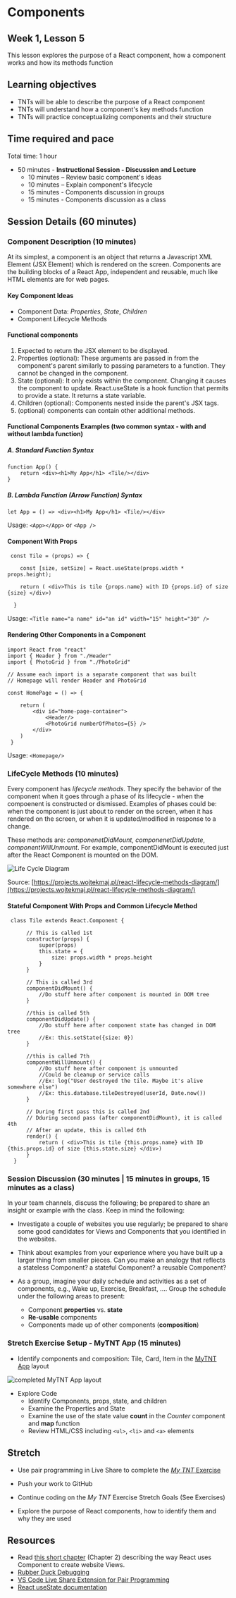 # Components

## Week 1, Lesson 5

This lesson explores the purpose of a React component, how a component works and how its methods function

## Learning objectives

- TNTs will be able to describe the purpose of a React component
- TNTs will understand how a component's key methods function
- TNTs will practice conceptualizing components and their structure

## Time required and pace

Total time: 1 hour

- 50 minutes - **Instructional Session - Discussion and Lecture**
  - 10 minutes – Review basic component's ideas
  - 10 minutes – Explain component's lifecycle
  - 15 minutes - Components discussion in groups
  - 15 minutes - Components discussion as a class

## Session Details (60 minutes)

### Component Description (10 minutes)

At its simplest, a component is an object that returns a Javascript XML Element (JSX Element) which is rendered on the screen. Components are the building blocks of a React App, independent and reusable, much like HTML elements are for web pages.

#### Key Component Ideas

- Component Data: _Properties_, _State_, _Children_
- Component Lifecycle Methods

#### Functional components

1. Expected to return the JSX element to be displayed.
2. Properties (optional): These arguments are passed in from the component's parent similarly to passing parameters to a function. They cannot be changed in the component.
3. State (optional): It only exists within the component. Changing it causes the component to update. React.useState is a hook function that permits to provide a state. It returns a state variable.
4. Children (optional): Components nested inside the parent's JSX tags.
5. (optional) components can contain other additional methods.

#### Functional Components Examples (two common syntax - with and without lambda function)

##### A. Standard Function Syntax

    function App() {
        return <div><h1>My App</h1> <Tile/></div>
    }

##### B. Lambda Function (Arrow Function) Syntax

    let App = () => <div><h1>My App</h1> <Tile/></div>

Usage: `<App></App>` or `<App />`

#### Component With Props

     const Tile = (props) => {

        const [size, setSize] = React.useState(props.width * props.height);

        return ( <div>This is tile {props.name} with ID {props.id} of size {size} </div>)

      }

Usage: `<Title name="a name" id="an id" width="15" height="30" />`

#### Rendering Other Components in a Component

    import React from "react"
    import { Header } from "./Header"
    import { PhotoGrid } from "./PhotoGrid"

    // Assume each import is a separate component that was built
    // Homepage will render Header and PhotoGrid

    const HomePage = () => {

        return (
            <div id="home-page-container">
                <Header/>
                <PhotoGrid numberOfPhotos={5} />
            </div>
        )
     }

Usage: `<Homepage/>`

### LifeCycle Methods (10 minutes)

Every component has _lifecycle methods_. They specify the behavior of the component when it goes through a phase of its lifecycle - when the compoenent is constructed or dismissed. Examples of phases could be: when the component is just about to render on the screen, when it has rendered on the screen, or when it is updated/modified in response to a change.

These methods are: _componenetDidMount_, _componenetDidUpdate_, _componentWillUnmount_. For example, componentDidMount is executed just after the React Component is mounted on the DOM.

![Life Cycle Diagram](images/Lifecycle-methods.png)

Source: [https://projects.wojtekmaj.pl/react-lifecycle-methods-diagram/](https://projects.wojtekmaj.pl/react-lifecycle-methods-diagram/)

#### Stateful Component With Props and Common Lifecycle Method

     class Tile extends React.Component {

          // This is called 1st
          constructor(props) {
              super(props)
              this.state = {
                  size: props.width * props.height
              }
          }

          // This is called 3rd
          componentDidMount() {
              //Do stuff here after component is mounted in DOM tree
          }

          //this is called 5th
          componentDidUpdate() {
              //Do stuff here after component state has changed in DOM tree
              //Ex: this.setState({size: 0})
          }

          //this is called 7th
          componentWillUnmount() {
              //Do stuff here after component is unmounted
              //Could be cleanup or service calls
              //Ex: log("User destroyed the tile. Maybe it's alive somewhere else")
              //Ex: this.database.tileDestroyed(userId, Date.now())
          }

          // During first pass this is called 2nd
          // Dduring second pass (after componentDidMount), it is called 4th
          // After an update, this is called 6th
          render() {
              return ( <div>This is tile {this.props.name} with ID {this.props.id} of size {this.state.size} </div>)
          }
      }

### Session Discussion (30 minutes | 15 minutes in groups, 15 minutes as a class)

In your team channels, discuss the following; be prepared to share an insight or example with the class. Keep in mind the following:

- Investigate a couple of websites you use regularly; be prepared to share some good candidates for Views and Components that you identified in the websites.

- Think about examples from your experience where you have built up a larger thing from smaller pieces. Can you make an analogy that reflects a stateless Component? a stateful Component? a reusable Component?

- As a group, imagine your daily schedule and activities as a set of components, e.g., Wake up, Exercise, Breakfast, .... Group the schedule under the following areas to present:
  - Component **properties** vs. **state**
  - **Re-usable** components
  - Components made up of other components (**composition**)

### Stretch Exercise Setup - MyTNT App (15 minutes)

- Identify components and composition: Tile, Card, Item in the [MyTNT App](./samples/mytnt-layout/) layout

![completed MyTNT App layout](./images/MyTNT-component-model.png)

<!-- - Review GitHub process: Clone•Branch•Commit•Push•Pull Request -->

- Explore Code
  - Identify Components, props, state, and children
  - Examine the Properties and State
  - Examine the use of the state value **count** in the _Counter_ component and **map** function
  - Review HTML/CSS including `<ul>`, `<li>` and `<a>` elements

## Stretch

- Use pair programming in Live Share to complete the [_My TNT_ Exercise](./Exercises/mytnt-exercises/)

- Push your work to GitHub <!-- and submit a Pull Request (one per pair)-->

- Continue coding on the _My TNT_ Exercise Stretch Goals (See Exercises)

- Explore the purpose of React components, how to identify them and why they are used

## Resources

- Read [this short chapter](https://leanpub.com/reactjsforthevisuallearner/read#leanpub-auto-chapter-2--what-is-react-and-why-is-it-cool) (Chapter 2) describing the way React uses Component to create website Views.
- [Rubber Duck Debugging](https://en.wikipedia.org/wiki/Rubber_duck_debugging)
- [VS Code Live Share Extension for Pair Programming](https://marketplace.visualstudio.com/items?itemName=MS-vsliveshare.vsliveshare-pack)
- [React useState documentation](https://react.dev/reference/react/useState)

